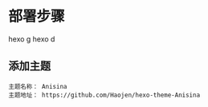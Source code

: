# 部署步骤
hexo g
hexo d

## 添加主题 

    主题名称： Anisina
    主题地址： https://github.com/Haojen/hexo-theme-Anisina
